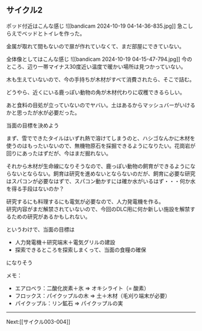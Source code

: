 ## サイクル2
ポッド付近はこんな感じ
![[bandicam 2024-10-19 04-14-36-835.jpg]]
急こしらえでベッドとトイレを作った。

金属が取れて間もないので扉が作れていなくて、まだ部屋にできていない。


全体像としてはこんな感じ
![[bandicam 2024-10-19 04-15-47-794.jpg]]
今のところ、辺り一帯マイナス30度近い温度で暖かい場所は見つかっていない。

木も生えていないので、今の手持ちが木材がすべて消費されたら、そこで詰む。

どうやら、近くにいる鹿っぽい動物の角が木材代わりに収穫できるらしい。

あと食料の目処が立っていないのでヤバい。土はあるからマッシュバーがいけるかと思ったが水が必要だった。

当面の目標を決めよう

まず、雪でできたタイルはいずれ熱で溶けてしまうのと、ハシゴなんかに木材を使うのはもったいないので、無機物原石を採掘できるようになりたい。花崗岩が回りにあったはずだが、今はまだ掘れない。

それから木材が生命線になりそうなので、鹿っぽい動物の飼育ができるようにならないとならない。飼育は研究を進めないとならないのだが、飼育に必要な研究はスパコンが必要なはずで、スパコン動かすには確か水がいるはず・・・何か水を得る手段はないのか？

研究するにも料理するにも電気が必要なので、人力発電機を作る。  
研究内容がまだ解禁されていないので、今回のDLC用に何か新しい施設を解禁するための研究があるかもしれない。

というわけで、当面の目標は
- 人力発電機＋研究端末＋電気グリルの建設  
- 探索できるところを探索しまくって、当面の食糧の確保

になりそう

メモ：
- エアロベラ：二酸化炭素＋氷 => オキシライト（= 酸素）
- フロックス：パイクップルの木 => 土＋木材（毛刈り端末が必要）
- パイクップル：リン鉱石 => パイクップルの実

----
Next:[[サイクル003-004]]